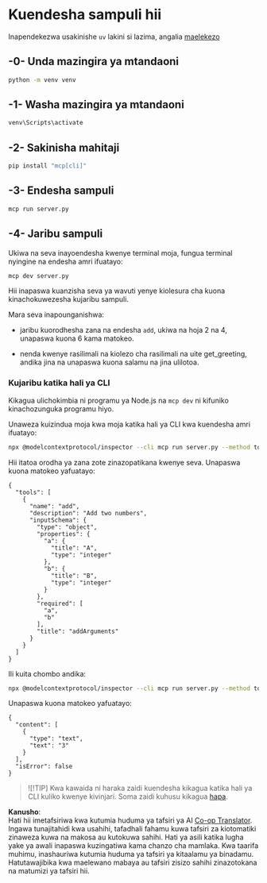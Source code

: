 <!--
CO_OP_TRANSLATOR_METADATA:
{
  "original_hash": "d26f746e21775c30b4d7ed97962b24df",
  "translation_date": "2025-08-18T19:04:54+00:00",
  "source_file": "03-GettingStarted/01-first-server/solution/python/README.md",
  "language_code": "sw"
}
-->
# Kuendesha sampuli hii

Inapendekezwa usakinishe `uv` lakini si lazima, angalia [maelekezo](https://docs.astral.sh/uv/#highlights)

## -0- Unda mazingira ya mtandaoni

```bash
python -m venv venv
```

## -1- Washa mazingira ya mtandaoni

```bash
venv\Scripts\activate
```

## -2- Sakinisha mahitaji

```bash
pip install "mcp[cli]"
```

## -3- Endesha sampuli

```bash
mcp run server.py
```

## -4- Jaribu sampuli

Ukiwa na seva inayoendesha kwenye terminal moja, fungua terminal nyingine na endesha amri ifuatayo:

```bash
mcp dev server.py
```

Hii inapaswa kuanzisha seva ya wavuti yenye kiolesura cha kuona kinachokuwezesha kujaribu sampuli.

Mara seva inapounganishwa:

- jaribu kuorodhesha zana na endesha `add`, ukiwa na hoja 2 na 4, unapaswa kuona 6 kama matokeo.

- nenda kwenye rasilimali na kiolezo cha rasilimali na uite get_greeting, andika jina na unapaswa kuona salamu na jina ulilotoa.

### Kujaribu katika hali ya CLI

Kikagua ulichokimbia ni programu ya Node.js na `mcp dev` ni kifuniko kinachozunguka programu hiyo.

Unaweza kuizindua moja kwa moja katika hali ya CLI kwa kuendesha amri ifuatayo:

```bash
npx @modelcontextprotocol/inspector --cli mcp run server.py --method tools/list
```

Hii itatoa orodha ya zana zote zinazopatikana kwenye seva. Unapaswa kuona matokeo yafuatayo:

```text
{
  "tools": [
    {
      "name": "add",
      "description": "Add two numbers",
      "inputSchema": {
        "type": "object",
        "properties": {
          "a": {
            "title": "A",
            "type": "integer"
          },
          "b": {
            "title": "B",
            "type": "integer"
          }
        },
        "required": [
          "a",
          "b"
        ],
        "title": "addArguments"
      }
    }
  ]
}
```

Ili kuita chombo andika:

```bash
npx @modelcontextprotocol/inspector --cli mcp run server.py --method tools/call --tool-name add --tool-arg a=1 --tool-arg b=2
```

Unapaswa kuona matokeo yafuatayo:

```text
{
  "content": [
    {
      "type": "text",
      "text": "3"
    }
  ],
  "isError": false
}
```

> ![!TIP]
> Kwa kawaida ni haraka zaidi kuendesha kikagua katika hali ya CLI kuliko kwenye kivinjari.
> Soma zaidi kuhusu kikagua [hapa](https://github.com/modelcontextprotocol/inspector).

**Kanusho**:  
Hati hii imetafsiriwa kwa kutumia huduma ya tafsiri ya AI [Co-op Translator](https://github.com/Azure/co-op-translator). Ingawa tunajitahidi kwa usahihi, tafadhali fahamu kuwa tafsiri za kiotomatiki zinaweza kuwa na makosa au kutokuwa sahihi. Hati ya asili katika lugha yake ya awali inapaswa kuzingatiwa kama chanzo cha mamlaka. Kwa taarifa muhimu, inashauriwa kutumia huduma ya tafsiri ya kitaalamu ya binadamu. Hatutawajibika kwa maelewano mabaya au tafsiri zisizo sahihi zinazotokana na matumizi ya tafsiri hii.